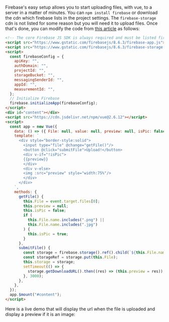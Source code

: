 Firebase's easy setup allows you to start uploading files, with vue,
to a server in a matter of minutes. You can `npm install firebase` or
download the cdn which firebase lists in the project settings. The `firebase-storage`
cdn is not listed for some reason but you will need it to upload files. Once that's done,
you can modify the code from [this article](/tutorials/vue/file-upload) as follows:

```html
<!-- The core Firebase JS SDK is always required and must be listed first -->
<script src="https://www.gstatic.com/firebasejs/8.6.3/firebase-app.js"></script>
<script src="https://www.gstatic.com/firebasejs/8.6.3/firebase-storage.js"></script>
<script>
  const firebaseConfig = {
    apiKey: "",
    authDomain: "",
    projectId: "",
    storageBucket: "",
    messagingSenderId: "",
    appId: "",
    measurementId: "",
  };
  // Initialize Firebase
  firebase.initializeApp(firebaseConfig);
</script>
<div id="content"></div>
<script src="https://cdn.jsdelivr.net/npm/vue@2.6.12"></script>
<script>
  const app = new Vue({
    data: () => ({ File: null, value: null, preview: null, isPic: false }),
    template: `
      <div style="border-style:solid">
        <input type="file" @change="getFile()"/>
        <button @click="submitFile">Upload!</button>
        <div v-if="!isPic">
        {{preview}}
        </div>
        <div v-else>
        <img :src="preview" style="width:75%"/>
        </div>
      </div>
    `,
    methods: {
      getFile() {
        this.File = event.target.files[0];
        this.preview = null;
        this.isPic = false;
        if (
          this.File.name.includes(".png") ||
          this.File.name.includes(".jpg")
        ) {
          this.isPic = true;
        }
      },
      submitFile() {
        const storage = firebase.storage().ref().child(`${this.File.name}`);
        const storageRef = storage.put(this.File);
        this.storage = storage;
        setTimeout(() => {
          storage.getDownloadURL().then((res) => (this.preview = res));
        }, 3000);
      },
    },
  });
  app.$mount("#content");
</script>
```

Here is a live demo that will display the url when the file is uploaded
and display a preview if it is an image:

<!-- The core Firebase JS SDK is always required and must be listed first -->
<script src="https://www.gstatic.com/firebasejs/8.6.3/firebase-app.js"></script>
<script src="https://www.gstatic.com/firebasejs/8.6.3/firebase-storage.js"></script>
<script>
     const firebaseConfig = {
            apiKey: "AIzaSyAseEryg87hCu1janzc_UbyYnvTFSfr9tg",
            authDomain: "vue-file-upload-3e41e.firebaseapp.com",
            projectId: "vue-file-upload-3e41e",
            storageBucket: "vue-file-upload-3e41e.appspot.com",
            messagingSenderId: "253059500227",
            appId: "1:253059500227:web:3a14f9084cf4dcb283fa76",
            measurementId: "G-V9YYTBQ6BX"
        };
        // Initialize Firebase
        firebase.initializeApp(firebaseConfig);
</script>
<div id = "content"></div>
<script src="https://cdn.jsdelivr.net/npm/vue@2.6.12"></script>
<script>
  const app = new Vue({
    data: () => ({File: null, value: null, preview: null, isPic: false}),
    template: `
      <div style="border-style:solid">
        <input type="file" @change="getFile()"/>
        <button @click="submitFile">Upload!</button>
        <div v-if="!isPic">
        {{preview}}
        </div>
        <div v-else>
        <img :src="preview" style="width:75%"/>
        </div>
      </div>
    `,
    methods: {
      getFile() {
        this.File = event.target.files[0];
        this.preview = null;
        this.isPic = false;
        if(this.File.name.includes(".png") || this.File.name.includes(".jpg") ) {
            this.isPic = true;
        }
        if(this.storage) {
            this.storage.delete();
        }
      },
      submitFile() {
          const storage = firebase.storage().ref().child(`${this.File.name}`);
          const storageRef = storage.put(this.File);
          this.storage = storage;
          setTimeout(() => {
              storage.getDownloadURL().then((res) => this.preview = res);
          }, 3000);
      }
    },
    mounted() {
      const listRef = firebase.storage.ref();
      listRef.listAll().then((listResults) => {
        const entries = listResults.items.map((item) => {
          return item.delete();
        });
        Promise.all(entries);
      });
    }
  });
app.$mount("#content");
</script>
